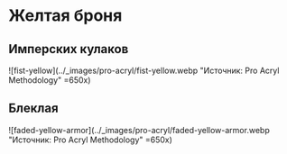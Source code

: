 # Желтая броня

## Имперских кулаков

![fist-yellow](../_images/pro-acryl/fist-yellow.webp "Источник: Pro Acryl Methodology" =650x)

## Блеклая

![faded-yellow-armor](../_images/pro-acryl/faded-yellow-armor.webp "Источник: Pro Acryl Methodology" =650x)